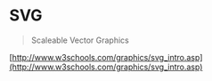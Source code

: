 # SVG

> Scaleable Vector Graphics

[http://www.w3schools.com/graphics/svg_intro.asp](http://www.w3schools.com/graphics/svg_intro.asp)